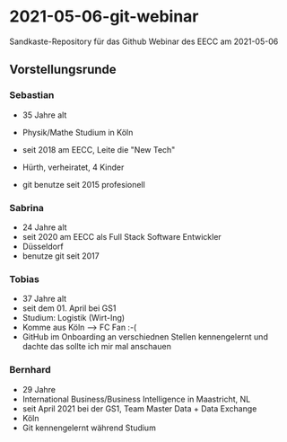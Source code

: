 # 2021-05-06-git-webinar
Sandkaste-Repository für das Github Webinar des EECC am 2021-05-06

## Vorstellungsrunde

### Sebastian

- 35 Jahre alt
- Physik/Mathe Studium in Köln
- seit 2018 am EECC, Leite die "New Tech"
- Hürth, verheiratet, 4 Kinder

- git benutze seit 2015 profesionell

### Sabrina

- 24 Jahre alt
- seit 2020 am EECC als Full Stack Software Entwickler 
- Düsseldorf
- benutze git seit 2017

### Tobias

- 37 Jahre alt
- seit dem 01. April bei GS1
- Studium: Logistik (Wirt-Ing)
- Komme aus Köln --> FC Fan :-(
- GitHub im Onboarding an verschiednen Stellen kennengelernt und dachte das sollte ich mir mal anschauen

### Bernhard 

- 29 Jahre 
- International Business/Business Intelligence in Maastricht, NL
- seit April 2021 bei der GS1, Team Master Data + Data Exchange
- Köln
- Git kennengelernt während Studium


